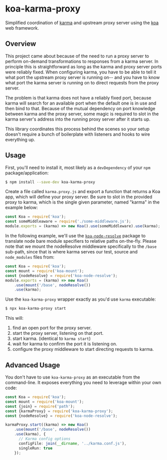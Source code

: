 # koa-karma-proxy

Simplified coordination of [karma](https://karma-runner.github.io/) and upstream proxy server using the [koa](https://koajs.com) web framework.

## Overview

This project came about because of the need to run a proxy server to perform on-demand transformations to responses from a karma server.  In principle this is straightforward as long as the karma and proxy server ports were reliably fixed.  When configuring karma, you have to be able to tell it what port the upstream proxy server is running on-- and you have to know what port the karma server is running on to direct requests from the proxy server.

The problem is that karma does not have a reliably fixed port, because karma will search for an available port when the default one is in use and then bind to that.  Because of the  mutual dependency on port knowledge between karma and the proxy server, some magic is required to slot in the karma server's address into the running proxy server after it starts up.

This library coordinates this process behind the scenes so your setup doesn't require a bunch of boilerplate with listeners and hooks to wire everything up.

## Usage

First, you'll need to install it, most likely as a `devDependency` of your `npm` package/application:

```sh
$ npm install --save-dev koa-karma-proxy
```

Create a file called `karma.proxy.js` and export a function that returns a Koa app, which will define your proxy server. Be sure to slot in the provided proxy to karma, which is the single given parameter, named "karma" in the example below:

```js
const Koa = require('koa');
const someMiddleaware = require('./some-middleware.js');
module.exports = (karma) => new Koa().use(someMiddleware).use(karma);
```

In the following example, we'll use the [`koa-node-resolve`](https://github.com/Polymer/koa-node-resolve) package to translate node bare module specifiers to relative paths on-the-fly. Please note that we mount the nodeResolve middleware specifically to the `/base` sub-path, since that is where karma serves our test, source and `node_modules` files from:

```js
const Koa = require('koa');
const mount = require('koa-mount');
const {nodeResolve} = require('koa-node-resolve');
module.exports = (karma) => new Koa()
    .use(mount('/base', nodeResolve())
    .use(karma);
```

Use the `koa-karma-proxy` wrapper exactly as you'd use `karma` executable:

```sh
$ npx koa-karma-proxy start
```

This will:

1. find an open port for the proxy server.
2. start the proxy server, listening on that port.
3. start karma.  (identical to `karma start`)
4. wait for karma to confirm the port it is listening on.
5. configure the proxy middleware to start directing requests to karma.

## Advanced Usage

You don't have to use `koa-karma-proxy` as an executable from the command-line.  It exposes everything you need to leverage within your own code:

```ts
const Koa = require('koa');
const mount = require('koa-mount');
const {join} = require('path');
const {karmaProxy} = require('koa-karma-proxy');
const {nodeResolve} = require('koa-node-resolve');

karmaProxy.start((karma) => new Koa()
    .use(mount('/base', nodeResolve())
    .use(karma), {
      // Karma config options
      configFile: join(__dirname, '../karma.conf.js'),
      singleRun: true
    });
```
